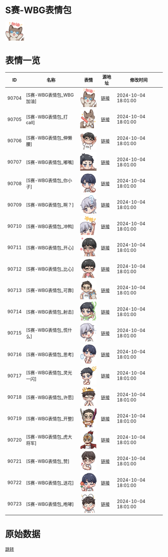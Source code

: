 # S赛-WBG表情包

<img src="./cover.png" height="60" alt="cover" />

# 表情一览

|ID|名称|表情|源地址|修改时间|
|----|----|----|----|----|
|90704|[S赛-WBG表情包_WBG加油]|<img src="./pic/090704_%5BS赛-WBG表情包_WBG加油%5D.png" height="60" alt="WBG加油"/>|[链接](https://i0.hdslb.com/bfs/garb/7e9ffcb916b4aa4b9de009c371ca0e7357484bdd.png)|2024-10-04 18:01:00|
|90705|[S赛-WBG表情包_打call]|<img src="./pic/090705_%5BS赛-WBG表情包_打call%5D.png" height="60" alt="打call"/>|[链接](https://i0.hdslb.com/bfs/garb/4f834875084121d8d9b265ee9d4fa106ece2037d.png)|2024-10-04 18:01:00|
|90706|[S赛-WBG表情包_伸懒腰]|<img src="./pic/090706_%5BS赛-WBG表情包_伸懒腰%5D.png" height="60" alt="伸懒腰"/>|[链接](https://i0.hdslb.com/bfs/garb/023337738240f999999cbcda52fb9e89f4a61193.png)|2024-10-04 18:01:00|
|90707|[S赛-WBG表情包_嘟嘴]|<img src="./pic/090707_%5BS赛-WBG表情包_嘟嘴%5D.png" height="60" alt="嘟嘴"/>|[链接](https://i0.hdslb.com/bfs/garb/507889f93379977f4fa7ad51ee205cddbdd5478a.png)|2024-10-04 18:01:00|
|90708|[S赛-WBG表情包_你小子]|<img src="./pic/090708_%5BS赛-WBG表情包_你小子%5D.png" height="60" alt="你小子"/>|[链接](https://i0.hdslb.com/bfs/garb/50a286b299fd419afc55aa0f34c3ee3c9eb63a74.png)|2024-10-04 18:01:00|
|90709|[S赛-WBG表情包_啊？]|<img src="./pic/090709_%5BS赛-WBG表情包_啊？%5D.png" height="60" alt="啊？"/>|[链接](https://i0.hdslb.com/bfs/garb/a998a69ed08abfb695947c8b7900c7ecdb8497e4.png)|2024-10-04 18:01:00|
|90710|[S赛-WBG表情包_冲鸭]|<img src="./pic/090710_%5BS赛-WBG表情包_冲鸭%5D.png" height="60" alt="冲鸭"/>|[链接](https://i0.hdslb.com/bfs/garb/7bad05e20b9dfac17624d9287d7b7c472b809623.png)|2024-10-04 18:01:00|
|90711|[S赛-WBG表情包_开心]|<img src="./pic/090711_%5BS赛-WBG表情包_开心%5D.png" height="60" alt="开心"/>|[链接](https://i0.hdslb.com/bfs/garb/472a1f124b9e90181cb94725ae0b1d8b15b99e49.png)|2024-10-04 18:01:00|
|90712|[S赛-WBG表情包_比心]|<img src="./pic/090712_%5BS赛-WBG表情包_比心%5D.png" height="60" alt="比心"/>|[链接](https://i0.hdslb.com/bfs/garb/402d04a8acb3d9779836e1981778fbce54c2a773.png)|2024-10-04 18:01:00|
|90713|[S赛-WBG表情包_可靠]|<img src="./pic/090713_%5BS赛-WBG表情包_可靠%5D.png" height="60" alt="可靠"/>|[链接](https://i0.hdslb.com/bfs/garb/52eca1e6554e93595f89c11947a8613a2202af78.png)|2024-10-04 18:01:00|
|90714|[S赛-WBG表情包_射击]|<img src="./pic/090714_%5BS赛-WBG表情包_射击%5D.png" height="60" alt="射击"/>|[链接](https://i0.hdslb.com/bfs/garb/5de9283e1eef5c81571ef6b300fb9d6e8bfad350.png)|2024-10-04 18:01:00|
|90715|[S赛-WBG表情包_慌什么]|<img src="./pic/090715_%5BS赛-WBG表情包_慌什么%5D.png" height="60" alt="慌什么"/>|[链接](https://i0.hdslb.com/bfs/garb/72c4c91b94fe337f5aecedc90a336a721abf6a9d.png)|2024-10-04 18:01:00|
|90716|[S赛-WBG表情包_思考]|<img src="./pic/090716_%5BS赛-WBG表情包_思考%5D.png" height="60" alt="思考"/>|[链接](https://i0.hdslb.com/bfs/garb/c8471b7bed5fd46c0e556311bf8902d92d62b01b.png)|2024-10-04 18:01:00|
|90717|[S赛-WBG表情包_灵光一闪]|<img src="./pic/090717_%5BS赛-WBG表情包_灵光一闪%5D.png" height="60" alt="灵光一闪"/>|[链接](https://i0.hdslb.com/bfs/garb/0d883e6cc48917665bf03d6c02047b9ed8c5ab78.png)|2024-10-04 18:01:00|
|90718|[S赛-WBG表情包_许愿]|<img src="./pic/090718_%5BS赛-WBG表情包_许愿%5D.png" height="60" alt="许愿"/>|[链接](https://i0.hdslb.com/bfs/garb/d1749ec9429cb8b0e4e4a829fc5bf9f0c1801d5f.png)|2024-10-04 18:01:00|
|90719|[S赛-WBG表情包_开整]|<img src="./pic/090719_%5BS赛-WBG表情包_开整%5D.png" height="60" alt="开整"/>|[链接](https://i0.hdslb.com/bfs/garb/89cc4f402ee9950bcd6d669a3af6dbb644759290.png)|2024-10-04 18:01:00|
|90720|[S赛-WBG表情包_虎大将军]|<img src="./pic/090720_%5BS赛-WBG表情包_虎大将军%5D.png" height="60" alt="虎大将军"/>|[链接](https://i0.hdslb.com/bfs/garb/2d68ea1a44c09761fff724706740241fab853049.png)|2024-10-04 18:01:00|
|90721|[S赛-WBG表情包_赞]|<img src="./pic/090721_%5BS赛-WBG表情包_赞%5D.png" height="60" alt="赞"/>|[链接](https://i0.hdslb.com/bfs/garb/88b78c887d0b21440e98aa4e1604a47c0914938c.png)|2024-10-04 18:01:00|
|90722|[S赛-WBG表情包_送花]|<img src="./pic/090722_%5BS赛-WBG表情包_送花%5D.png" height="60" alt="送花"/>|[链接](https://i0.hdslb.com/bfs/garb/a1af4a5ca1db5159fc25ae2dd61a6f321763536c.png)|2024-10-04 18:01:00|
|90723|[S赛-WBG表情包_咆哮]|<img src="./pic/090723_%5BS赛-WBG表情包_咆哮%5D.png" height="60" alt="咆哮"/>|[链接](https://i0.hdslb.com/bfs/garb/82e6ee07eb966ec1612a860913cb5cc6cf3c2835.png)|2024-10-04 18:01:00|

# 原始数据

[跳转](./raw.json)

